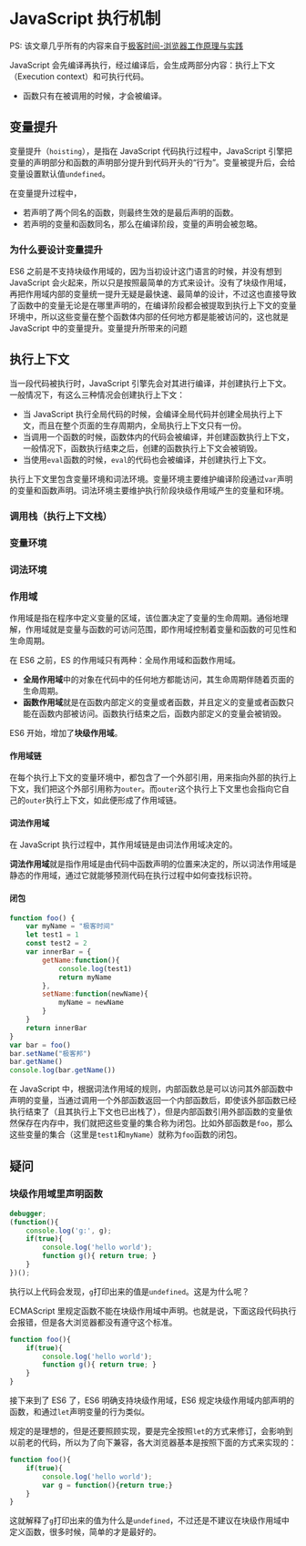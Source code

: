 # JavaScript 执行机制

PS: 该文章几乎所有的内容来自于[极客时间-浏览器工作原理与实践](https://time.geekbang.org/column/intro/216)

JavaScript 会先编译再执行，经过编译后，会生成两部分内容：执行上下文（Execution context）和可执行代码。

- 函数只有在被调用的时候，才会被编译。

## 变量提升

变量提升（`hoisting`），是指在 JavaScript 代码执行过程中，JavaScript 引擎把变量的声明部分和函数的声明部分提升到代码开头的“行为”。变量被提升后，会给变量设置默认值`undefined`。

在变量提升过程中，

- 若声明了两个同名的函数，则最终生效的是最后声明的函数。
- 若声明的变量和函数同名，那么在编译阶段，变量的声明会被忽略。

### 为什么要设计变量提升

ES6 之前是不支持块级作用域的，因为当初设计这门语言的时候，并没有想到 JavaScript 会火起来，所以只是按照最简单的方式来设计。没有了块级作用域，再把作用域内部的变量统一提升无疑是最快速、最简单的设计，不过这也直接导致了函数中的变量无论是在哪里声明的，在编译阶段都会被提取到执行上下文的变量环境中，所以这些变量在整个函数体内部的任何地方都是能被访问的，这也就是 JavaScript 中的变量提升。变量提升所带来的问题

## 执行上下文

当一段代码被执行时，JavaScript 引擎先会对其进行编译，并创建执行上下文。一般情况下，有这么三种情况会创建执行上下文：

- 当 JavaScript 执行全局代码的时候，会编译全局代码并创建全局执行上下文，而且在整个页面的生存周期内，全局执行上下文只有一份。
- 当调用一个函数的时候，函数体内的代码会被编译，并创建函数执行上下文，一般情况下，函数执行结束之后，创建的函数执行上下文会被销毁。
- 当使用`eval`函数的时候，`eval`的代码也会被编译，并创建执行上下文。

执行上下文里包含变量环境和词法环境。变量环境主要维护编译阶段通过`var`声明的变量和函数声明。词法环境主要维护执行阶段块级作用域产生的变量和环境。

### 调用栈（执行上下文栈）

### 变量环境

### 词法环境

### 作用域

作用域是指在程序中定义变量的区域，该位置决定了变量的生命周期。通俗地理解，作用域就是变量与函数的可访问范围，即作用域控制着变量和函数的可见性和生命周期。

在 ES6 之前，ES 的作用域只有两种：全局作用域和函数作用域。

- **全局作用域**中的对象在代码中的任何地方都能访问，其生命周期伴随着页面的生命周期。
- **函数作用域**就是在函数内部定义的变量或者函数，并且定义的变量或者函数只能在函数内部被访问。函数执行结束之后，函数内部定义的变量会被销毁。

ES6 开始，增加了**块级作用域**。

#### 作用域链

在每个执行上下文的变量环境中，都包含了一个外部引用，用来指向外部的执行上下文，我们把这个外部引用称为`outer`。而`outer`这个执行上下文里也会指向它自己的`outer`执行上下文，如此便形成了作用域链。

#### 词法作用域

在 JavaScript 执行过程中，其作用域链是由词法作用域决定的。

**词法作用域**就是指作用域是由代码中函数声明的位置来决定的，所以词法作用域是静态的作用域，通过它就能够预测代码在执行过程中如何查找标识符。

#### 闭包

```js
function foo() {
    var myName = "极客时间"
    let test1 = 1
    const test2 = 2
    var innerBar = {
        getName:function(){
            console.log(test1)
            return myName
        },
        setName:function(newName){
            myName = newName
        }
    }
    return innerBar
}
var bar = foo()
bar.setName("极客邦")
bar.getName()
console.log(bar.getName())
```

在 JavaScript 中，根据词法作用域的规则，内部函数总是可以访问其外部函数中声明的变量，当通过调用一个外部函数返回一个内部函数后，即使该外部函数已经执行结束了（且其执行上下文也已出栈了），但是内部函数引用外部函数的变量依然保存在内存中，我们就把这些变量的集合称为闭包。比如外部函数是`foo`，那么这些变量的集合（这里是`test1`和`myName`）就称为`foo`函数的闭包。

## 疑问

### 块级作用域里声明函数

```js
debugger;
(function(){
    console.log('g:', g);
    if(true){
        console.log('hello world');
        function g(){ return true; }
    }
})();
```

执行以上代码会发现，`g`打印出来的值是`undefined`。这是为什么呢？

ECMAScript 里规定函数不能在块级作用域中声明。也就是说，下面这段代码执行会报错，但是各大浏览器都没有遵守这个标准。

```js
function foo(){
    if(true){
        console.log('hello world');
        function g(){ return true; }
    }
}
```

接下来到了 ES6 了，ES6 明确支持块级作用域，ES6 规定块级作用域内部声明的函数，和通过`let`声明变量的行为类似。

规定的是理想的，但是还要照顾实现，要是完全按照`let`的方式来修订，会影响到以前老的代码，所以为了向下兼容，各大浏览器基本是按照下面的方式来实现的：

```js
function foo(){
    if(true){
        console.log('hello world');
        var g = function(){return true;}
    }
}
```

这就解释了`g`打印出来的值为什么是`undefined`，不过还是不建议在块级作用域中定义函数，很多时候，简单的才是最好的。
